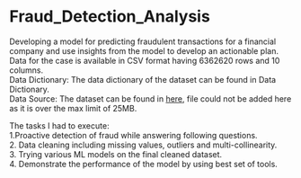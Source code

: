 # Fraud_Detection_Analysis <br>
Developing a model for predicting fraudulent transactions for a financial company and use insights from the model to develop an actionable plan. Data for the case is available in CSV format having 6362620 rows and 10 columns. <br>
Data Dictionary: The data dictionary of the dataset can be found in Data Dictionary. <br>
Data Source: The dataset can be found in [here](https://drive.google.com/file/d/1F3BPsVFMolfjn8Qiwwfg848Ox32iB5P2/view?usp=sharing), file could not be added here as it is over the max limit of 25MB. <br>

The tasks I had to execute: <br>
1.Proactive detection of fraud while answering following questions. <br>
2. Data cleaning including missing values, outliers and multi-collinearity. <br>
3. Trying various ML models on the final cleaned dataset. <br>
4. Demonstrate the performance of the model by using best set of tools. <br>
